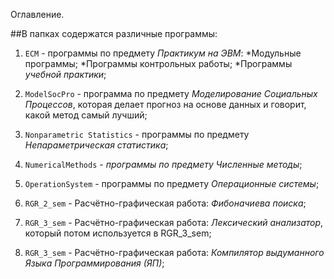 Оглавление.

##В папках содержатся различные программы:

1. `ECM` - программы по предмету *Практикум на ЭВМ*:
    *Модульные программы;
    *Программы контрольных работы;
    *Программы *учебной практики*;

2. `ModelSocPro` - программа по предмету *Моделирование Социальных Процессов*, которая делает прогноз на основе данных и говорит, какой метод самый лучший;

3. `Nonparametric Statistics` - программы по предмету *Непараметрическая статистика*;

4. `NumericalMethods` - *программы по предмету Численные методы*;

5. `OperationSystem` - программы по предмету *Операционные системы*;

6. `RGR_2_sem` - Расчётно-графическая работа: *Фибоначиева поиска*;

7. `RGR_3_sem` - Расчётно-графическая работа: *Лексический анализатор*, который потом используется в  RGR_3_sem;

8. `RGR_3_sem` - Расчётно-графическая работа: *Компилятор выдуманного Языка Программирования (ЯП)*;